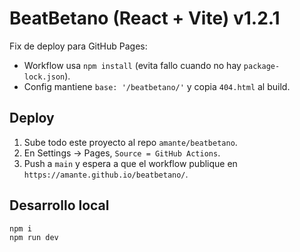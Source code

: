 # BeatBetano (React + Vite) v1.2.1

Fix de deploy para GitHub Pages:
- Workflow usa `npm install` (evita fallo cuando no hay `package-lock.json`).
- Config mantiene `base: '/beatbetano/'` y copia `404.html` al build.

## Deploy
1. Sube todo este proyecto al repo `amante/beatbetano`.
2. En Settings → Pages, `Source = GitHub Actions`.
3. Push a `main` y espera a que el workflow publique en `https://amante.github.io/beatbetano/`.

## Desarrollo local
```bash
npm i
npm run dev
```